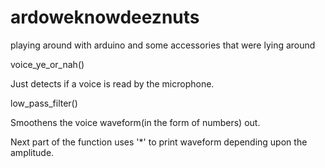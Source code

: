 # ardoweknowdeeznuts
playing around with arduino and some accessories that were lying around


voice_ye_or_nah() 

Just detects if a voice is read by the microphone.


low_pass_filter()

Smoothens the voice waveform(in the form of numbers) out.

Next part of the function uses '*' to print waveform depending upon the amplitude.
